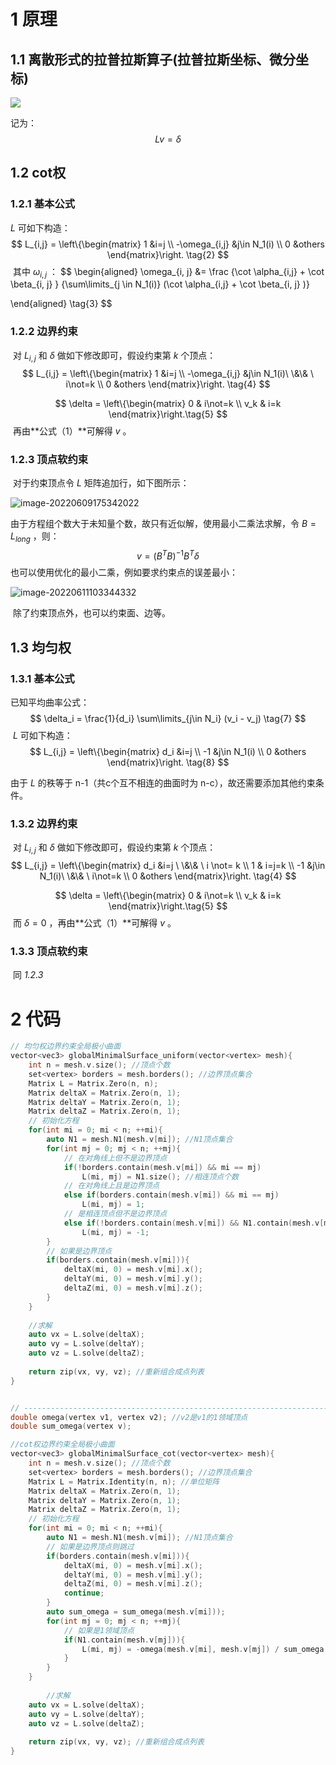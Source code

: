 

# 1 原理

## 1.1 离散形式的拉普拉斯算子(拉普拉斯坐标、微分坐标)

![](https://qglh-tuchuang.oss-cn-hangzhou.aliyuncs.com/markdown_img/202206110749653.png)

记为：
$$
Lv = \delta \tag{1}
$$


## 1.2 cot权

### 1.2.1 基本公式

$L$ 可如下构造：
$$
L_{i,j} = \left\{\begin{matrix} 
  1 			&i=j \\  
  -\omega_{i,j} &j\in N_1(i) \\
  0				&others
\end{matrix}\right. \tag{2}
$$
​	其中 $\omega_{i,j}$ ：
$$
\begin{aligned}
\omega_{i, j} &= \frac
{\cot \alpha_{i,j} + \cot \beta_{i, j} }
{\sum\limits_{j \in N_1(i)} (\cot \alpha_{i,j} + \cot \beta_{i, j} )}

\end{aligned} \tag{3}
$$
### 1.2.2 边界约束

​	对 $L_{i,j}$ 和 $\delta$ 做如下修改即可，假设约束第 $k$ 个顶点：
$$
L_{i,j} = \left\{\begin{matrix} 
  1 			&i=j   \\
  -\omega_{i,j} &j\in N_1(i)\  \&\& \ i\not=k \\
  0				&others
\end{matrix}\right. \tag{4}
$$

$$
\delta = \left\{\begin{matrix} 
0 	& i\not=k \\
v_k & i=k
\end{matrix}\right.\tag{5}
$$
​	再由**公式（1）**可解得 $v$ 。

### 1.2.3 顶点软约束

​	对于约束顶点令 $L$ 矩阵追加行，如下图所示：

![image-20220609175342022](https://qglh-tuchuang.oss-cn-hangzhou.aliyuncs.com/markdown_img/202206110750838.png)

   由于方程组个数大于未知量个数，故只有近似解，使用最小二乘法求解，令 $B = L_{long}$ ，则：
$$
v = (B^T B)^{-1} B^T\delta \tag{6}
$$
​	也可以使用优化的最小二乘，例如要求约束点的误差最小：

![image-20220611103344332](https://qglh-tuchuang.oss-cn-hangzhou.aliyuncs.com/markdown_img/202206111033373.png)

​	除了约束顶点外，也可以约束面、边等。



## 1.3 均匀权

### 1.3.1 基本公式	

已知平均曲率公式：
$$
\delta_i = \frac{1}{d_i} \sum\limits_{j\in N_i} (v_i - v_j) \tag{7}
$$
​	$L$ 可如下构造：
$$
L_{i,j} = \left\{\begin{matrix} 
  d_i 			&i=j \\  
  -1 &j\in N_1(i) \\
  0				&others
\end{matrix}\right. \tag{8}
$$


由于 $L$ 的秩等于 n-1（共c个互不相连的曲面时为 n-c），故还需要添加其他约束条件。	

### 1.3.2 边界约束

​	对 $L_{i,j}$ 和 $\delta$ 做如下修改即可，假设约束第 $k$ 个顶点：
$$
L_{i,j} = \left\{\begin{matrix} 
  d_i 			&i=j  \  \&\& \ i \not= k \\ 
  1 			& i=j=k \\
  -1 &j\in N_1(i)\  \&\& \ i\not=k \\
  0				&others
\end{matrix}\right. \tag{4}
$$

$$
\delta = \left\{\begin{matrix} 
0 	& i\not=k \\
v_k & i=k
\end{matrix}\right.\tag{5}
$$
​	而 $\delta = 0$ ，再由**公式（1）**可解得 $v$ 。

### 1.3.3 顶点软约束

​	同 *1.2.3*



# 2 代码

```cpp
// 均匀权边界约束全局极小曲面
vector<vec3> globalMinimalSurface_uniform(vector<vertex> mesh){
	int n = mesh.v.size(); //顶点个数
    set<vertex> borders = mesh.borders(); //边界顶点集合
    Matrix L = Matrix.Zero(n, n);
    Matrix deltaX = Matrix.Zero(n, 1);
    Matrix deltaY = Matrix.Zero(n, 1);
    Matrix deltaZ = Matrix.Zero(n, 1);
    // 初始化方程
    for(int mi = 0; mi < n; ++mi){
        auto N1 = mesh.N1(mesh.v[mi]); //N1顶点集合
        for(int mj = 0; mj < n; ++mj){
            // 在对角线上但不是边界顶点
            if(!borders.contain(mesh.v[mi]) && mi == mj)
                L(mi, mj) = N1.size(); //相连顶点个数
            // 在对角线上且是边界顶点
            else if(borders.contain(mesh.v[mi]) && mi == mj)
                L(mi, mj) = 1;
            // 是相连顶点但不是边界顶点
            else if(!borders.contain(mesh.v[mi]) && N1.contain(mesh.v[mj]))
                L(mi, mj) = -1;
        }
        // 如果是边界顶点
        if(borders.contain(mesh.v[mi])){
            deltaX(mi, 0) = mesh.v[mi].x();
            deltaY(mi, 0) = mesh.v[mi].y();
            deltaZ(mi, 0) = mesh.v[mi].z();
        }
    }
    
    //求解
    auto vx = L.solve(deltaX);
    auto vy = L.solve(deltaY);
    auto vz = L.solve(deltaZ);
    
    return zip(vx, vy, vz); //重新组合成点列表
}


// -------------------------------------------------------------------------------------
double omega(vertex v1, vertex v2); //v2是v1的1领域顶点
double sum_omega(vertex v);

//cot权边界约束全局极小曲面
vector<vec3> globalMinimalSurface_cot(vector<vertex> mesh){
	int n = mesh.v.size(); //顶点个数
    set<vertex> borders = mesh.borders(); //边界顶点集合
    Matrix L = Matrix.Identity(n, n); //单位矩阵
    Matrix deltaX = Matrix.Zero(n, 1);
    Matrix deltaY = Matrix.Zero(n, 1);
    Matrix deltaZ = Matrix.Zero(n, 1);
    // 初始化方程
    for(int mi = 0; mi < n; ++mi){
        auto N1 = mesh.N1(mesh.v[mi]); //N1顶点集合
		// 如果是边界顶点则跳过
        if(borders.contain(mesh.v[mi])){
            deltaX(mi, 0) = mesh.v[mi].x();
            deltaY(mi, 0) = mesh.v[mi].y();
            deltaZ(mi, 0) = mesh.v[mi].z();
            continue;
        }
        auto sum_omega = sum_omega(mesh.v[mi]));
    	for(int mj = 0; mj < n; ++mj){
            // 如果是1领域顶点
            if(N1.contain(mesh.v[mj])){
                L(mi, mj) = -omega(mesh.v[mi], mesh.v[mj]) / sum_omega;
            }     
        }
    }
 	
        //求解
    auto vx = L.solve(deltaX);
    auto vy = L.solve(deltaY);
    auto vz = L.solve(deltaZ);
    
    return zip(vx, vy, vz); //重新组合成点列表
}

```


